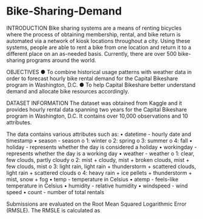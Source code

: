 # Bike-Sharing-Demand

INTRODUCTION
Bike sharing systems are a means of renting bicycles where the process of obtaining membership, rental, and bike return is automated via a network of kiosk locations throughout a city. 
Using these systems, people are able to rent a bike from one location and return it to a different place on an as-needed basis. Currently, there are over 500 bike-sharing programs around the world.

OBJECTIVES
●	To combine historical usage patterns with weather data in order to forecast hourly bike rental demand for the Capital Bikeshare program in Washington, D.C.
●	To help Capital Bikeshare better understand demand and allocate bike resources accordingly.

DATASET INFORMATION
The dataset was obtained from Kaggle and it provides hourly rental data spanning two years for the Capital Bikeshare program in Washington, D.C. 
It contains over 10,000 observations and 10 attributes. 

The data contains various attributes such as:
•	datetime - hourly date and timestamp
•	season - season 
o	1: winter
o	2: spring 
o	3: summer
o	4: fall
•	holiday - represents whether the day is considered a holiday 
•	workingday - represents whether the day is a working day 
•	weather - weather 
o	1: clear, few clouds, partly cloudy
o	2: mist + cloudy, mist + broken clouds, mist + few clouds, mist
o	3: light rain, light rain + thunderstorm + scattered clouds, light rain + scattered clouds
o	4: heavy rain + ice pellets + thunderstorm + mist, snow + fog
•	temp - temperature in Celsius 
•	atemp - feels-like temperature in Celsius 
•	humidity - relative humidity
•	windspeed - wind speed
•	count - number of total rentals

Submissions are evaluated on the Root Mean Squared Logarithmic Error (RMSLE). The RMSLE is calculated as

